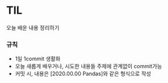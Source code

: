 # TIL
오늘 배운 내용 정리하기

### 규칙
* 1일 1commit 생활화
* 오늘 새롭게 배우거나, 시도한 내용들 주제에 관계없이 commit가능
* 커밋 시, 내용은 [2020.00.00 Pandas]와 같은 형식으로 작성
